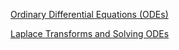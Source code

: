 
[Ordinary Differential Equations (ODEs)](https://www.youtube.com/playlist?list=PLHXZ9OQGMqxde-SlgmWlCmNHroIWtujBw)

[Laplace Transforms and Solving ODEs](https://www.youtube.com/watch?v=KqokoYr_h1A&list=PLHXZ9OQGMqxcJXnLr08cyNaup4RDsbAl1)
